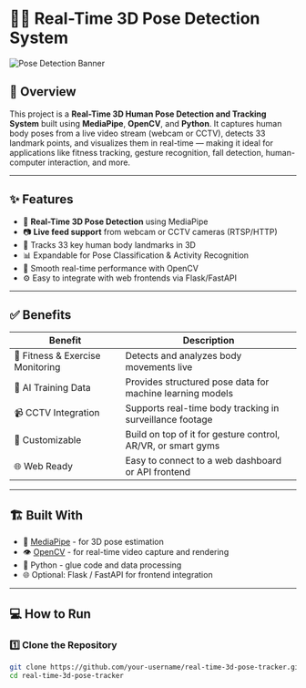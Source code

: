 # 🧍‍♂️ Real-Time 3D Pose Detection System

![Pose Detection Banner](https://user-images.githubusercontent.com/your-username/banner.png) <!-- Optional image banner -->

## 🚀 Overview

This project is a **Real-Time 3D Human Pose Detection and Tracking System** built using **MediaPipe**, **OpenCV**, and **Python**. It captures human body poses from a live video stream (webcam or CCTV), detects 33 landmark points, and visualizes them in real-time — making it ideal for applications like fitness tracking, gesture recognition, fall detection, human-computer interaction, and more.

---

## ✨ Features

- 📌 **Real-Time 3D Pose Detection** using MediaPipe
- 📷 **Live feed support** from webcam or CCTV cameras (RTSP/HTTP)
- 🎯 Tracks 33 key human body landmarks in 3D
- 📊 Expandable for Pose Classification & Activity Recognition
- 🔁 Smooth real-time performance with OpenCV
- ⚙️ Easy to integrate with web frontends via Flask/FastAPI

---

## ✅ Benefits

| Benefit | Description |
|--------|-------------|
| 🕺 Fitness & Exercise Monitoring | Detects and analyzes body movements live |
| 🧠 AI Training Data | Provides structured pose data for machine learning models |
| 📹 CCTV Integration | Supports real-time body tracking in surveillance footage |
| 🧰 Customizable | Build on top of it for gesture control, AR/VR, or smart gyms |
| 🌐 Web Ready | Easy to connect to a web dashboard or API frontend |

---

## 🏗️ Built With

- 🧠 [MediaPipe]([https://google.github.io/mediapipe/](https://ai.google.dev/edge/mediapipe/solutions/guide)) - for 3D pose estimation
- 👁️ [OpenCV](https://opencv.org/) - for real-time video capture and rendering
- 🐍 Python - glue code and data processing
- 🌐 Optional: Flask / FastAPI for frontend integration

---

## 💻 How to Run

### 1️⃣ Clone the Repository

```bash
git clone https://github.com/your-username/real-time-3d-pose-tracker.git
cd real-time-3d-pose-tracker




